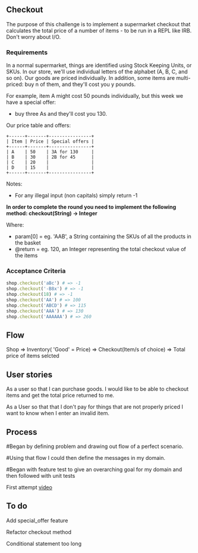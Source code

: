 
## Checkout

The purpose of this challenge is to implement a supermarket checkout that calculates the total price of a number of items - to be run in a REPL like IRB. Don't worry about I/O.


### Requirements
In a normal supermarket, things are identified using Stock Keeping Units, or SKUs.
In our store, we'll use individual letters of the alphabet (A, B, C, and so on).
Our goods are priced individually. In addition, some items are multi-priced: buy n of them, and they'll cost you y pounds.

For example, item A might cost 50 pounds individually, but this week we have a special offer:
- buy three As and they'll cost you 130.

Our price table and offers:
```
+------+-------+----------------+
| Item | Price | Special offers |
+------+-------+----------------+
| A    | 50    | 3A for 130     |
| B    | 30    | 2B for 45      |
| C    | 20    |                |
| D    | 15    |                |
+------+-------+----------------+
```

Notes:
 - For any illegal input (non capitals) simply return -1

**In order to complete the round you need to implement the following method:
     checkout(String) -> Integer**

Where:
 - param[0] = eg. 'AAB', a String containing the SKUs of all the products in the basket
 - @return = eg. 120, an Integer representing the total checkout value of the items

### Acceptance Criteria

```ruby
shop.checkout('aBc') # => -1
shop.checkout('-B8x') # => -1
shop.checkout(18) # => -1
shop.checkout('AA') # => 100
shop.checkout('ABCD') # => 115
shop.checkout('AAA') # => 130
shop.checkout('AAAAAA') # => 260
```

Flow 
-------

Shop => Inventory( 'Good' = Price) => Checkout(Item/s of choice) => Total price of items selcted


User stories 
--------------

As a user so that I can purchase goods.
I would like to be able to checkout items and get the total price returned to me. 

As a User so that that I don't pay for things that are not properly priced
I want to know when I enter an invalid item.


Process 
-------

#Began by defining problem and drawing out flow of a perfect scenario. 

#Using that flow I could then define the messages in my domain. 

#Began with feature test to give an overarching goal for my domain and then followed with unit tests 

 First attempt 
 [video](https://youtu.be/8xqHsNS24Ck)



To do 
-----------

Add special_offer feature

Refactor checkout method 

Conditional statement too long
